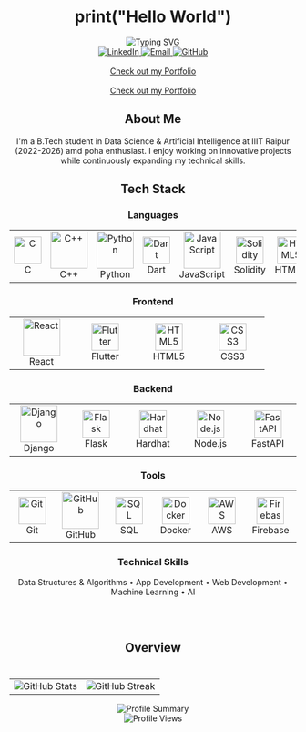 # <div align="center">print("Hello World")</div>
<div align="center">
  <img src="https://readme-typing-svg.demolab.com?font=Fira+Code&weight=600&size=25&pause=500&color=6366F1&center=true&vCenter=true&random=false&width=500&lines=Ashutosh;Jaiswal" alt="Typing SVG" />
</div>
<div align="center">
  <a href="https://www.linkedin.com/in/ashut0sh28/">
    <img src="https://img.shields.io/badge/LinkedIn-0A66C2?style=for-the-badge&logo=linkedin&logoColor=white" alt="LinkedIn" />
  </a>
  <a href="mailto:ashutosh22102@iiitnr.edu.in">
    <img src="https://img.shields.io/badge/Email-EA4335?style=for-the-badge&logo=gmail&logoColor=white" alt="Email" />
  </a>
  <a href="https://github.com/ashut0shj">
    <img src="https://img.shields.io/badge/GitHub-181717?style=for-the-badge&logo=github&logoColor=white" alt="GitHub" />
  </a>
</div>


<div align="center">
<br />
  <a href="https://portfolio-ashut0shjs-projects.vercel.app/" target="_blank ">Check out my Portfolio</a>
</div>


<div align="center">
<br />
  <a href=https://youtube.com/@prathamj28" target="_blank ">Check out my Portfolio</a>
</div>



## <div align="center">About Me</div>
<div align="center">
  <p>
    I'm a B.Tech student in Data Science & Artificial Intelligence at IIIT Raipur (2022-2026) amd poha enthusiast. I enjoy working on innovative projects while continuously expanding my technical skills.
  </p>
</div>

## <div align="center">Tech Stack</div>
<div align="center">
  <h3>Languages</h3>
  <table>
    <tr>
      <td align="center" width="96">
        <img src="https://cdn.jsdelivr.net/gh/devicons/devicon/icons/c/c-original.svg" alt="C" width="48" height="48" />
        <br>C
      </td>
      <td align="center" width="96">
        <img src="https://techstack-generator.vercel.app/cpp-icon.svg" alt="C++" width="65" height="65" />
        <br>C++
      </td>
      <td align="center" width="96">
        <img src="https://techstack-generator.vercel.app/python-icon.svg" alt="Python" width="65" height="65" />
        <br>Python
      </td>
      <td align="center" width="96">
        <img src="https://cdn.jsdelivr.net/gh/devicons/devicon/icons/dart/dart-original.svg" alt="Dart" width="48" height="48" />
        <br>Dart
      </td>
      <td align="center" width="96">
        <img src="https://techstack-generator.vercel.app/js-icon.svg" alt="JavaScript" width="65" height="65" />
        <br>JavaScript
      </td>
      <td align="center" width="96">
        <img src="https://cdn.jsdelivr.net/gh/devicons/devicon/icons/solidity/solidity-original.svg" alt="Solidity" width="48" height="48" />
        <br>Solidity
      </td>
      <td align="center" width="96">
        <img src="https://cdn.jsdelivr.net/gh/devicons/devicon/icons/html5/html5-original.svg" alt="HTML5" width="48" height="48" />
        <br>HTML5
      </td>
      <td align="center" width="96">
        <img src="https://cdn.jsdelivr.net/gh/devicons/devicon/icons/css3/css3-original.svg" alt="CSS3" width="48" height="48" />
        <br>CSS3
      </td>
    </tr>
  </table>
  <h3>Frontend</h3>
  <table>
    <tr>
      <td align="center" width="96">
        <img src="https://techstack-generator.vercel.app/react-icon.svg" alt="React" width="65" height="65" />
        <br>React
      </td>
      <td align="center" width="96">
        <img src="https://cdn.jsdelivr.net/gh/devicons/devicon/icons/flutter/flutter-original.svg" alt="Flutter" width="48" height="48" />
        <br>Flutter
      </td>
      <td align="center" width="96">
        <img src="https://cdn.jsdelivr.net/gh/devicons/devicon/icons/html5/html5-original.svg" alt="HTML5" width="48" height="48" />
        <br>HTML5
      </td>
      <td align="center" width="96">
        <img src="https://cdn.jsdelivr.net/gh/devicons/devicon/icons/css3/css3-original.svg" alt="CSS3" width="48" height="48" />
        <br>CSS3
      </td>
    </tr>
  </table>
  <h3>Backend</h3>
<table>
  <tr>
    <td align="center" width="96">
      <img src="https://techstack-generator.vercel.app/django-icon.svg" alt="Django" width="65" height="65" />
      <br>Django
    </td>
    <td align="center" width="96">
      <img src="https://cdn.jsdelivr.net/gh/devicons/devicon/icons/flask/flask-original.svg" alt="Flask" width="48" height="48" />
      <br>Flask
    </td>
    <td align="center" width="96">
      <img src="https://cdn.jsdelivr.net/gh/devicons/devicon/icons/hardhat/hardhat-original.svg" alt="Hardhat" width="48" height="48" />
      <br>Hardhat
    </td>
    <td align="center" width="96">
      <img src="https://cdn.jsdelivr.net/gh/devicons/devicon/icons/nodejs/nodejs-original.svg" alt="Node.js" width="48" height="48" />
      <br>Node.js
    </td>
    <td align="center" width="96">
      <img src="https://cdn.jsdelivr.net/gh/devicons/devicon/icons/fastapi/fastapi-original.svg" alt="FastAPI" width="48" height="48" />
      <br>FastAPI
    </td>
  </tr>
</table>

  <h3>Tools</h3>
  <table>
    <tr>
      <td align="center" width="96">
        <img src="https://cdn.jsdelivr.net/gh/devicons/devicon/icons/git/git-original.svg" alt="Git" width="48" height="48" />
        <br>Git
      </td>
      <td align="center" width="96">
        <img src="https://techstack-generator.vercel.app/github-icon.svg" alt="GitHub" width="65" height="65" />
        <br>GitHub
      </td>
      <td align="center" width="96">
        <img src="https://cdn.jsdelivr.net/gh/devicons/devicon/icons/mysql/mysql-original.svg" alt="SQL" width="48" height="48" />
        <br>SQL
      </td>
      <td align="center" width="96">
        <img src="https://cdn.jsdelivr.net/gh/devicons/devicon/icons/docker/docker-original.svg" alt="Docker" width="48" height="48" />
        <br>Docker
      </td>
      <td align="center" width="96">
        <img src="https://cdn.jsdelivr.net/gh/devicons/devicon/icons/amazonwebservices/amazonwebservices-original.svg" alt="AWS" width="48" height="48" />
        <br>AWS
      </td>
      <td align="center" width="96">
        <img src="https://cdn.jsdelivr.net/gh/devicons/devicon/icons/firebase/firebase-plain.svg" alt="Firebase" width="48" height="48" />
        <br>Firebase
      </td>
    </tr>
  </table>
  <h3>Technical Skills</h3>
  <p>Data Structures & Algorithms • App Development • Web Development • Machine Learning • AI</p>
</div>
<br><br>

  ## <div align="center">Overview</div><br>
<div align="center">


  <table>
    <tr>
      <td>
        <img src="https://github-stats-alpha.vercel.app/api?username=ashut0shj&cc=22272e&tc=37BCF6&ic=fff&bc=0000" alt="GitHub Stats" />
      </td>
      <td>
        <img src="https://github-readme-streak-stats.herokuapp.com/?user=ashut0shj&theme=tokyonight&hide_border=true&border_radius=10" alt="GitHub Streak" />
      </td>
    </tr>
  </table>
</div>
<div align="center">
  <img src="https://github-profile-summary-cards.vercel.app/api/cards/profile-details?username=ashut0shj&theme=tokyonight" alt="Profile Summary" />
</div>
<div align="center">
  <img src="https://komarev.com/ghpvc/?username=ashut0shj&style=for-the-badge&color=6366F1" alt="Profile Views" />
</div>
